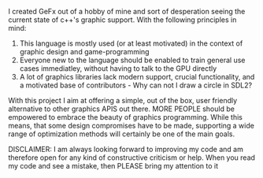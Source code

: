 I created GeFx out of a hobby of mine and sort of desperation seeing the current state of c++'s graphic support. With the following principles in mind: 
1. This language is mostly used (or at least motivated) in the context of graphic design and game-programming
2. Everyone new to the language should be enabled to train general use cases immediatley, without having to talk to the GPU directly
3. A lot of graphics libraries lack modern support, crucial functionality, and a motivated base of contributors - Why can not I draw a circle in SDL2?

With this project I aim at offering a simple, out of the box, user friendly alternative to other graphics APIS out there. MORE PEOPLE should be empowered to embrace the beauty of graphics programming. While this means, that some design compromises have to be made, supporting a wide range of optimization methods will certainly be one of the main goals.

DISCLAIMER: I am always looking forward to improving my code and am therefore open for any kind of constructive criticism or help.
When you read my code and see a mistake, then PLEASE bring my attention to it
